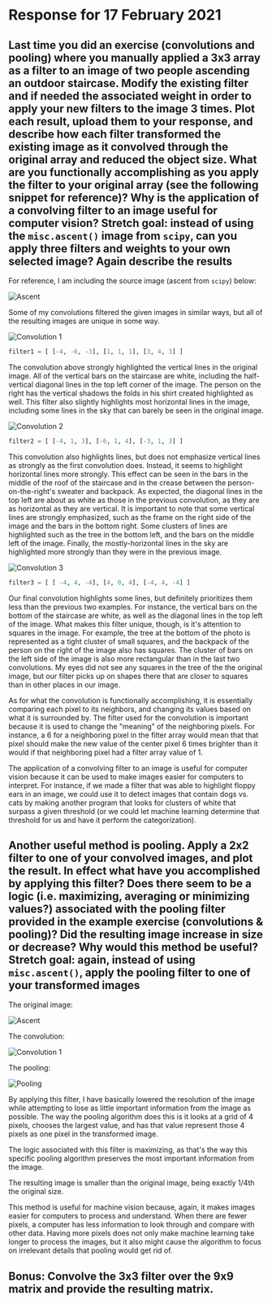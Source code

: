 # Response for 17 February 2021

## Last time you did an exercise (convolutions and pooling) where you manually applied a 3x3 array as a filter to an image of two people ascending an outdoor staircase. Modify the existing filter and if needed the associated weight in order to apply your new filters to the image 3 times. Plot each result, upload them to your response, and describe how each filter transformed the existing image as it convolved through the original array and reduced the object size. What are you functionally accomplishing as you apply the filter to your original array (see the following snippet for reference)? Why is the application of a convolving filter to an image useful for computer vision? Stretch goal: instead of using the `misc.ascent()` image from `scipy`, can you apply three filters and weights to your own selected image? Again describe the results

For reference, I am including the source image (ascent from `scipy`) below:

![Ascent](https://github.com/pasolano/appml/blob/main/data/feb-17/ascent.png?raw=true)

Some of my convolutions filtered the given images in similar ways, but all of the resulting images are unique in some way.

![Convolution 1](https://github.com/pasolano/appml/blob/main/data/feb-17/feb-17-conv-1.png?raw=true)

```python
filter1 = [ [-4, -6, -3], [1, 1, 1], [3, 4, 3] ]
```

The convolution above strongly highlighted the vertical lines in the original image. All of the vertical bars on the staircase are white, including the half-vertical diagonal lines in the top left corner of the image. The person on the right has the vertical shadows the folds in his shirt created highlighted as well. This filter also slightly highlights most horizontal lines in the image, including some lines in the sky that can barely be seen in the original image.

![Convolution 2](https://github.com/pasolano/appml/blob/main/data/feb-17/feb-17-conv-2.png?raw=true)

```python
filter2 = [ [-4, 1, 3], [-6, 1, 4], [-3, 1, 3] ]
```

This convolution also highlights lines, but does not emphasize vertical lines as strongly as the first convolution does. Instead, it seems to highlight horizontal lines more strongly. This effect can be seen in the bars in the middle of the roof of the staircase and in the crease between the person-on-the-right's sweater and backpack. As expected, the diagonal lines in the top left are about as white as those in the previous convolution, as they are as horizontal as they are vertical. It is important to note that some vertical lines are strongly emphasized, such as the frame on the right side of the image and the bars in the bottom right. Some clusters of lines are highlighted such as the tree in the bottom left, and the bars on the middle left of the image. Finally, the mostly-horizontal lines in the sky are highlighted more strongly than they were in the previous image.

![Convolution 3](https://github.com/pasolano/appml/blob/main/data/feb-17/feb-17-conv-3.png?raw=true)

```python
filter3 = [ [ -4, 4, -4], [4, 0, 4], [-4, 4, -4] ]
```

Our final convolution highlights some lines, but definitely prioritizes them less than the previous two examples. For instance, the vertical bars on the bottom of the staircase are white, as well as the diagonal lines in the top left of the image. What makes this filter unique, though, is it's attention to squares in the image. For example, the tree at the bottom of the photo is represented as a tight cluster of small squares, and the backpack of the person on the right of the image also has squares. The cluster of bars on the left side of the image is also more rectangular than in the last two convolutions. My eyes did not see any squares in the tree of the the original image, but our filter picks up on shapes there that are closer to squares than in other places in our image.

As for what the convolution is functionally accomplishing, it is essentially comparing each pixel to its neighbors, and changing its values based on what it is surrounded by. The filter used for the convolution is important because it is used to change the "meaning" of the neighboring pixels. For instance, a 6 for a neighboring pixel in the filter array would mean that that pixel should make the new value of the center pixel 6 times brighter than it would if that neighboring pixel had a filter array value of 1.

The application of a convolving filter to an image is useful for computer vision because it can be used to make images easier for computers to interpret. For instance, if we made a filter that was able to highlight floppy ears in an image, we could use it to detect images that contain dogs vs. cats by making another program that looks for clusters of white that surpass a given threshold (or we could let machine learning determine that threshold for us and have it perform the categorization).

## Another useful method is pooling. Apply a 2x2 filter to one of your convolved images, and plot the result. In effect what have you accomplished by applying this filter? Does there seem to be a logic (i.e. maximizing, averaging or minimizing values?) associated with the pooling filter provided in the example exercise (convolutions & pooling)? Did the resulting image increase in size or decrease? Why would this method be useful? Stretch goal: again, instead of using `misc.ascent()`, apply the pooling filter to one of your transformed images

The original image:

![Ascent](https://github.com/pasolano/appml/blob/main/data/feb-17/ascent.png?raw=true)

The convolution:

![Convolution 1](https://github.com/pasolano/appml/blob/main/data/feb-17/feb-17-conv-1.png?raw=true)

The pooling:

![Pooling](https://github.com/pasolano/appml/blob/main/data/feb-17/pool.png?raw=true)

By applying this filter, I have basically lowered the resolution of the image while attempting to lose as little important information from the image as possible. The way the pooling algorithm does this is it looks at a grid of 4 pixels, chooses the largest value, and has that value represent those 4 pixels as one pixel in the transformed image.

The logic associated with this filter is maximizing, as that's the way this specific pooling algorithm preserves the most important information from the image.

The resulting image is smaller than the original image, being exactly 1/4th the original size.

This method is useful for machine vision because, again, it makes images easier for computers to process and understand. When there are fewer pixels, a computer has less information to look through and compare with other data. Having more pixels does not only make machine learning take longer to process the images, but it also might cause the algorithm to focus on irrelevant details that pooling would get rid of.

## Bonus: Convolve the 3x3 filter over the 9x9 matrix and provide the resulting matrix.
